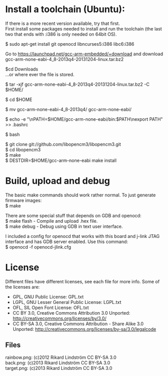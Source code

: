 # Install a toolchain (Ubuntu): #

If there is a more recent version available, try that first.  
First install some packages needed to install and run the toolchain (the last two that ends with :i386 is only needed on 64bit OS).

$ sudo apt-get install git openocd libncurses5:i386 libc6:i386

Go to https://launchpad.net/gcc-arm-embedded/+download and download  gcc-arm-none-eabi-4_8-2013q4-20131204-linux.tar.bz2

$cd Downloads  
...or where ever the file is stored.

$ tar -xjf gcc-arm-none-eabi-4_8-2013q4-20131204-linux.tar.bz2 -C $HOME/

$ cd $HOME

$ mv gcc-arm-none-eabi-4_8-2013q4/ gcc-arm-none-eabi/

$ echo -e "\nPATH=\$HOME/gcc-arm-none-eabi/bin:\$PATH\nexport PATH" >> .bashrc

$ bash

$ git clone git://github.com/libopencm3/libopencm3.git  
$ cd libopencm3  
$ make  
$ DESTDIR=$HOME/gcc-arm-none-eabi make install

# Build, upload and debug #

The basic make commands should work rather normal. To just generate firmware images:  
$ make

There are some special stuff that depends on GDB and openocd:  
$ make flash - Compile and upload .hex file.  
$ make debug - Debug using GDB in text user interface.

I included a config for openocd that works with this board and j-link JTAG interface and has GDB server enabled. Use this command:  
$ openocd -f openocd-jlink.cfg

# License #
Different files have different licenses, see each file for more info.
Some of the licenses are:
* GPL, GNU Public License: GPL.txt
* LGPL, GNU Lesser General Public License: LGPL.txt
* OFL, SIL Open Font License: OFL.txt
* CC BY 3.0, Creative Commons Attribution 3.0 Unported: http://creativecommons.org/licenses/by/3.0/
* CC BY-SA 3.0, Creative Commons Attribution - Share Alike 3.0 Unported: http://creativecommons.org/licenses/by-sa/3.0/legalcode

## Files ##
rainbow.png: (c)2012 Rikard Lindström CC BY-SA 3.0  
back.png: (c)2013 Rikard Lindström CC BY-SA 3.0  
target.png: (c)2013 Rikard Lindström CC BY-SA 3.0  
